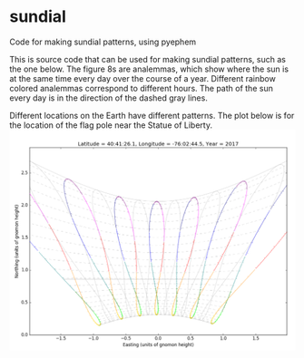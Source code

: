 # sundial
Code for making sundial patterns, using pyephem

This is source code that can be used for making sundial patterns, such as the
one below.  The figure 8s are analemmas, which show where the sun is at the same
time every day over the course of a year.  Different rainbow colored analemmas
correspond to different hours.  The path of the sun every day is in
the direction of the dashed gray lines. 

Different locations on the Earth have different patterns.  The plot below is for
the location of the flag pole near the Statue of Liberty.
![Example Pattern](test_analemmas_2017.png)
